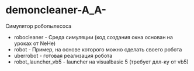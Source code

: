 # demoncleaner-A_A-
Симулятор робопылесоса

* robocleaner - Среда симуляции (код создания окна основан на уроках от NeHe)
* robot - Пример, на основе которого можно сделать своего робота
* uberrobot - готовая реализация робота
* robot_launcher_vb5 - launcher на visualbasic 5 (требует длл-ку от vb5)
